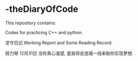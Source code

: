 # -theDiaryOfCode

This repository contains:

Codes for practicing C++ and python.

坚守日记 Working Report and Some Reading Record.

努力呀 12月31日
当你真心渴望, 星辰将会连城一线来助你实现梦想.

